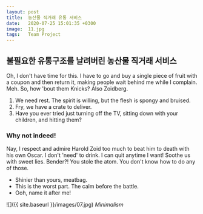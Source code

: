 ```yaml
---
layout: post
title:  농산물 직거래 유통 서비스 
date:   2020-07-25 15:01:35 +0300
image:  11.jpg
tags:   Team Project
---
```


## 불필요한 유통구조를 날려버린 농산물 직거래 서비스

Oh, I don't have time for this. I have to go and buy a single piece of fruit with a coupon and then return it, making people wait behind me while I complain. Meh. So, how 'bout them Knicks? Also Zoidberg.

1. We need rest. The spirit is willing, but the flesh is spongy and bruised.
2. Fry, we have a crate to deliver.
3. Have you ever tried just turning off the TV, sitting down with your children, and hitting them?

### Why not indeed!

Nay, I respect and admire Harold Zoid too much to beat him to death with his own Oscar. I don't 'need' to drink. I can quit anytime I want! Soothe us with sweet lies. Bender?! You stole the atom. You don't know how to do any of those.

* Shinier than yours, meatbag.
* This is the worst part. The calm before the battle.
* Ooh, name it after me!


![]({{ site.baseurl }}/images/07.jpg)
*Minimalism*

